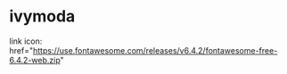 # ivymoda

link icon: href="https://use.fontawesome.com/releases/v6.4.2/fontawesome-free-6.4.2-web.zip"


